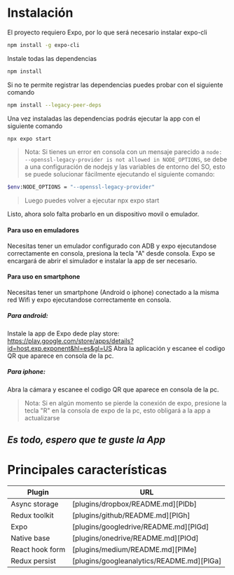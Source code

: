 # Instalación
El proyecto requiero Expo, por lo que será necesario instalar expo-cli
```sh
npm install -g expo-cli
```
Instale todas las dependencias
```sh
npm install
```
Si no te permite registrar las dependencias puedes probar con el siguiente comando
```sh
npm install --legacy-peer-deps
```

Una vez instaladas las dependencias podrás ejecutar la app con el siguiente comando
```sh
npx expo start
```
> Nota: Si tienes un error en consola con un mensaje parecido a `node: --openssl-legacy-provider is not allowed in NODE_OPTIONS`, se debe a una configuración de nodejs y las variables de entorno del SO, esto se puede solucionar fácilmente ejecutando el siguiente comando:
```sh
$env:NODE_OPTIONS = "--openssl-legacy-provider"
```
> Luego puedes volver a ejecutar npx expo start

Listo, ahora solo falta probarlo en un dispositivo movil o emulador.

#### Para uso en emuladores
Necesitas tener un emulador configurado con ADB y expo ejecutandose correctamente en consola, presiona la tecla "A" desde consola.
Expo se encargará de abrir el simulador e instalar la app de ser necesario.
#### Para uso en smartphone
Necesitas tener un smartphone (Android o iphone) conectado a la misma red Wifi y expo ejecutandose correctamente en consola.
##### Para android:
Instale la app de Expo dede play store:
https://play.google.com/store/apps/details?id=host.exp.exponent&hl=es&gl=US
Abra la aplicación y escanee el codigo QR que aparece en consola de la pc.
##### Para iphone:
Abra la cámara y escanee el codigo QR que aparece en consola de la pc.

> Nota: Si en algún momento se pierde la conexión de expo, presione la tecla "R" en la consola de expo de la pc, esto obligará a la app a actualizarse

## _Es todo, espero que te guste la App_

# Principales características

| Plugin | URL |
| ------ | ------ |
| Async storage | [plugins/dropbox/README.md][PlDb] |
| Redux toolkit | [plugins/github/README.md][PlGh] |
| Expo | [plugins/googledrive/README.md][PlGd] |
| Native base | [plugins/onedrive/README.md][PlOd] |
| React hook form | [plugins/medium/README.md][PlMe] |
| Redux persist | [plugins/googleanalytics/README.md][PlGa] |
